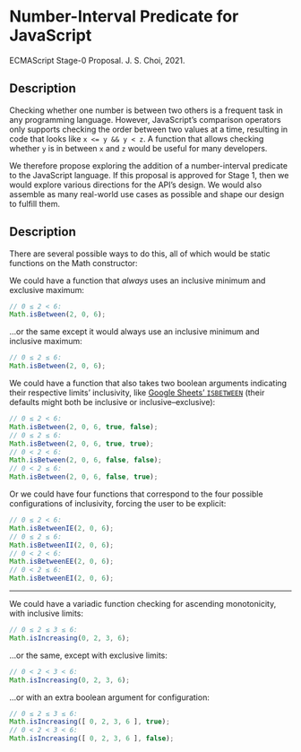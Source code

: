 # Number-Interval Predicate for JavaScript
ECMAScript Stage-0 Proposal. J. S. Choi, 2021.

## Description

Checking whether one number is between two others is a frequent task in any
programming language. However, JavaScript’s comparison operators only supports
checking the order between two values at a time, resulting in code that looks
like `x <= y && y < z`. A function that allows checking whether `y` is in
between `x` and `z` would be useful for many developers.

We therefore propose exploring the addition of a number-interval predicate to
the JavaScript language. If this proposal is approved for Stage 1, then we
would explore various directions for the API’s design. We would also assemble
as many real-world use cases as possible and shape our design to fulfill them.

## Description
There are several possible ways to do this, all of which would be static
functions on the Math constructor:

We could have a function that *always* uses an inclusive minimum and exclusive
maximum:
```js
// 0 ≤ 2 < 6:
Math.isBetween(2, 0, 6);
```

…or the same except it would always use an inclusive minimum and inclusive
maximum:
```js
// 0 ≤ 2 ≤ 6:
Math.isBetween(2, 0, 6);
```

We could have a function that also takes two boolean arguments indicating their
respective limits’ inclusivity, like [Google Sheets’ `ISBETWEEN`][] (their
defaults might both be inclusive or inclusive–exclusive):
```js
// 0 ≤ 2 < 6:
Math.isBetween(2, 0, 6, true, false);
// 0 ≤ 2 ≤ 6:
Math.isBetween(2, 0, 6, true, true);
// 0 < 2 < 6:
Math.isBetween(2, 0, 6, false, false);
// 0 < 2 ≤ 6:
Math.isBetween(2, 0, 6, false, true);
```

[Google Sheets’ `ISBETWEEN`]: https://support.google.com/docs/answer/10538337?hl=en

Or we could have four functions that correspond to the four possible
configurations of inclusivity, forcing the user to be explicit:
```js
// 0 ≤ 2 < 6:
Math.isBetweenIE(2, 0, 6);
// 0 ≤ 2 ≤ 6:
Math.isBetweenII(2, 0, 6);
// 0 < 2 < 6:
Math.isBetweenEE(2, 0, 6);
// 0 < 2 ≤ 6:
Math.isBetweenEI(2, 0, 6);
```

***

We could have a variadic function checking for ascending monotonicity, with
inclusive limits:
```js
// 0 ≤ 2 ≤ 3 ≤ 6:
Math.isIncreasing(0, 2, 3, 6);
```

…or the same, except with exclusive limits:
```js
// 0 < 2 < 3 < 6:
Math.isIncreasing(0, 2, 3, 6);
```

…or with an extra boolean argument for configuration:
```js
// 0 ≤ 2 ≤ 3 ≤ 6:
Math.isIncreasing([ 0, 2, 3, 6 ], true);
// 0 < 2 < 3 < 6:
Math.isIncreasing([ 0, 2, 3, 6 ], false);
```
